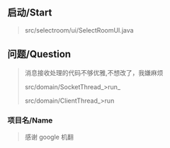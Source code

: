 ## 启动/Start

> src/selectroom/ui/SelectRoomUI.java

## 问题/Question

> 消息接收处理的代码不够优雅,不想改了，我嫌麻烦
>
> src/domain/SocketThread_>run_
>
> src/domain/ClientThread_>run

### 项目名/Name

> 感谢 google 机翻
